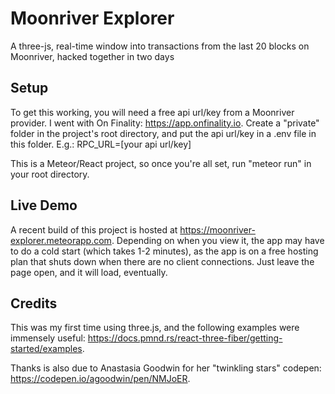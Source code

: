 # Moonriver Explorer
A three-js, real-time window into transactions from the last 20 blocks on Moonriver, hacked together in two days

## Setup
To get this working, you will need a free api url/key from a Moonriver provider. I went with On Finality: https://app.onfinality.io. Create a "private" folder in the project's root directory, and put the api url/key in a .env file in this folder. E.g.: RPC_URL=[your api url/key]

This is a Meteor/React project, so once you're all set, run "meteor run" in your root directory.

## Live Demo

A recent build of this project is hosted at https://moonriver-explorer.meteorapp.com. Depending on when you view it, the app may have to do a cold start (which takes 1-2 minutes), as the app is on a free hosting plan that shuts down when there are no client connections. Just leave the page open, and it will load, eventually.

## Credits
This was my first time using three.js, and the following examples were immensely useful: https://docs.pmnd.rs/react-three-fiber/getting-started/examples.

Thanks is also due to Anastasia Goodwin for her "twinkling stars" codepen: https://codepen.io/agoodwin/pen/NMJoER.
